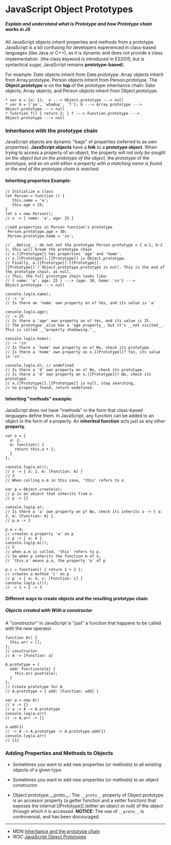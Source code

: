 # JavaScript Object Prototypes

##### Explain and understand what is Prototype and how Prototype chain works in JS
All JavaScript objects inherit properties and methods from a prototype. JavaScript is a bit confusing for developers experienced in class-based languages (like Java or C++), as it is dynamic and does not provide a class implementation（the class keyword is introduced in ES2015, but is syntactical sugar, JavaScript remains __prototype-based__).

For example: Date objects inherit from Date.prototype. Array objects inherit from Array.prototype. Person objects inherit from Person.prototype. The __Object.prototype__ is on the __top__ of the prototype inheritance chain: Date objects, Array objects, and Person objects inherit from Object.prototype.
```
* var o = {a: 1};  o ---> Object.prototype ---> null
* var b = ['yo', 'whadup', '?']; b ---> Array.prototype ---> Object.prototype ---> null
* function f() { return 2; } f ---> Function.prototype ---> Object.prototype ---> null
```
### Inheritance with the prototype chain
JavaScript objects are dynamic "bags" of properties (referred to as own properties). __JavaScript objects__ have a __link__ to a __prototype object__. When trying to access a property of an object, the property will _not only be sought on the object but on the prototype of the object_, the prototype of the prototype, and so on _until either a property with a matching name is found or the end of the prototype chain is reached_.
#### Inheriting properties Example:

```
// Initialize a class
let Person = function () {
   this.name = 'a';
   this.age = 25;
}
let o = new Person(); 
// o -> { name: 'a', age: 25 }

//add properties in Person function's prototype
 Person.prototype.age = 30;
 Person.prototype.home = 'cn';

// __Notice__: do not set the prototype Person.prototype = { a:1, b:2 }; this will break the prototype chain
// o.[[Prototype]] has properties 'age' and 'home'.
// o.[[Prototype]].[[Prototype]] is Object.prototype.
// Finally, o.[[Prototype]].[[Prototype]].[[Prototype]]`/`Object.prototype.prototype is null. This is the end of the prototype chain, as null,
// Thus, the full prototype chain looks like:
// { name: 'a', age: 25 } ---> {age: 30, home: 'cn'} ---> Object.prototype ---> null

console.log(o.name); 
// -> 'a'
// Is there an 'name' own property on o? Yes, and its value is 'a'

console.log(o.age); 
// -> 25
// Is there a 'age' own property on o? Yes, and its value is 25.
// The prototype _also has a 'age property_, but it's __not visited__. This is called __"property shadowing."__

console.log(o.home); 
// -> 'cn'
// Is there a 'home' own property on o? No, check its prototype.
// Is there a 'home' own property on o.[[Prototype]]? Yes, its value is 'cn'.

console.log(o.d); // undefined
// Is there a 'd' own property on o? No, check its prototype.
// Is there a 'd' own property on o.[[Prototype]]? No, check its prototype.
// o.[[Prototype]].[[Prototype]] is null, stop searching,
// no property found, return undefined.
```
#### Inheriting "methods" example:
JavaScript does not have "methods" in the form that class-based languages define them. In JavaScript, any function can be added to an object in the form of a property. An __inherited function__ acts just as any other __property__.

```
var o = {
  a: 2,
  m: function() {
    return this.a + 1;
  }
};

console.log(o.m()); 
// o -> { a: 2, m: [Function: m] }
// 3
// When calling o.m in this case, 'this' refers to o

var p = Object.create(o);
// p is an object that inherits from o
// p -> {}

console.log(p.a); 
// Is there a 'a' own property on p? No, check its inherits o -> { a: 2, m: [Function: m] }. 
// p.a -> 2

p.a = 4; 
// creates a property 'a' on p
// p -> { a: 4 }
console.log(p.m()); 
// 5
// when p.m is called, 'this' refers to p.
// So when p inherits the function m of o, 
// 'this.a' means p.a, the property 'a' of p

p.c = function() { return 1 + 2 }; 
// creates a method 'c' on p
// p -> { a: 4, c: [Function: c] }
console.log(p.c()); 
// -> 1 + 2 -> 3

```

#### Different ways to create objects and the resulting prototype chain
##### Objects created with With a constructor
A "constructor" in JavaScript is "just" a function that happens to be called with the new operator.

```
function A() {
  this.arr = [];
};
// constructor
// A -> [Function: a]

A.prototype = {
  add: function(ele) {
    this.arr.push(ele);
  }
};
// Create prototype for A
// A.prototype = { add: [Function: add] }

var a = new A()
// a -> {}
// a -> A -> A.prototype
console.log(a.arr)
// -> A.arr -> []

a.add(1)
// -> A -> A.prototype -> A.prototype.add(1)
console.log(a.arr)
// [1]
```

### Adding Properties and Methods to Objects
* Sometimes you want to add new properties (or methods) to all existing objects of a given type.

* Sometimes you want to add new properties (or methods) to an object constructor.

* Object.prototype.\_\_proto\_\_: The `__proto__` property of Object.prototype is an accessor property (a getter function and a setter function) that exposes the internal [[Prototype]] (either an object or null) of the object through which it is accessed. 
__NOTICE__: The use of `__proto__` is controversial, and has been discouraged.

---
* MDN [Inheritance and the prototype chain](https://developer.mozilla.org/en-US/docs/Web/JavaScript/Inheritance_and_the_prototype_chain)
* W3C [JavaScript Object Prototypes](https://www.w3schools.com/js/js_object_prototypes.asp)